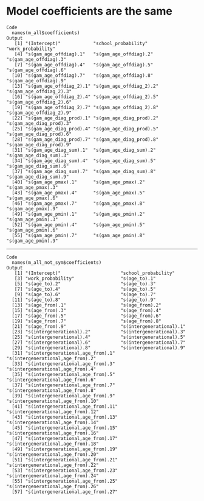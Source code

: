 # Model coefficients are the same

    Code
      names(m_all$coefficients)
    Output
       [1] "(Intercept)"            "school_probability"     "work_probability"      
       [4] "s(gam_age_offdiag).1"   "s(gam_age_offdiag).2"   "s(gam_age_offdiag).3"  
       [7] "s(gam_age_offdiag).4"   "s(gam_age_offdiag).5"   "s(gam_age_offdiag).6"  
      [10] "s(gam_age_offdiag).7"   "s(gam_age_offdiag).8"   "s(gam_age_offdiag).9"  
      [13] "s(gam_age_offdiag_2).1" "s(gam_age_offdiag_2).2" "s(gam_age_offdiag_2).3"
      [16] "s(gam_age_offdiag_2).4" "s(gam_age_offdiag_2).5" "s(gam_age_offdiag_2).6"
      [19] "s(gam_age_offdiag_2).7" "s(gam_age_offdiag_2).8" "s(gam_age_offdiag_2).9"
      [22] "s(gam_age_diag_prod).1" "s(gam_age_diag_prod).2" "s(gam_age_diag_prod).3"
      [25] "s(gam_age_diag_prod).4" "s(gam_age_diag_prod).5" "s(gam_age_diag_prod).6"
      [28] "s(gam_age_diag_prod).7" "s(gam_age_diag_prod).8" "s(gam_age_diag_prod).9"
      [31] "s(gam_age_diag_sum).1"  "s(gam_age_diag_sum).2"  "s(gam_age_diag_sum).3" 
      [34] "s(gam_age_diag_sum).4"  "s(gam_age_diag_sum).5"  "s(gam_age_diag_sum).6" 
      [37] "s(gam_age_diag_sum).7"  "s(gam_age_diag_sum).8"  "s(gam_age_diag_sum).9" 
      [40] "s(gam_age_pmax).1"      "s(gam_age_pmax).2"      "s(gam_age_pmax).3"     
      [43] "s(gam_age_pmax).4"      "s(gam_age_pmax).5"      "s(gam_age_pmax).6"     
      [46] "s(gam_age_pmax).7"      "s(gam_age_pmax).8"      "s(gam_age_pmax).9"     
      [49] "s(gam_age_pmin).1"      "s(gam_age_pmin).2"      "s(gam_age_pmin).3"     
      [52] "s(gam_age_pmin).4"      "s(gam_age_pmin).5"      "s(gam_age_pmin).6"     
      [55] "s(gam_age_pmin).7"      "s(gam_age_pmin).8"      "s(gam_age_pmin).9"     

---

    Code
      names(m_all_not_sym$coefficients)
    Output
       [1] "(Intercept)"                      "school_probability"              
       [3] "work_probability"                 "s(age_to).1"                     
       [5] "s(age_to).2"                      "s(age_to).3"                     
       [7] "s(age_to).4"                      "s(age_to).5"                     
       [9] "s(age_to).6"                      "s(age_to).7"                     
      [11] "s(age_to).8"                      "s(age_to).9"                     
      [13] "s(age_from).1"                    "s(age_from).2"                   
      [15] "s(age_from).3"                    "s(age_from).4"                   
      [17] "s(age_from).5"                    "s(age_from).6"                   
      [19] "s(age_from).7"                    "s(age_from).8"                   
      [21] "s(age_from).9"                    "s(intergenerational).1"          
      [23] "s(intergenerational).2"           "s(intergenerational).3"          
      [25] "s(intergenerational).4"           "s(intergenerational).5"          
      [27] "s(intergenerational).6"           "s(intergenerational).7"          
      [29] "s(intergenerational).8"           "s(intergenerational).9"          
      [31] "s(intergenerational,age_from).1"  "s(intergenerational,age_from).2" 
      [33] "s(intergenerational,age_from).3"  "s(intergenerational,age_from).4" 
      [35] "s(intergenerational,age_from).5"  "s(intergenerational,age_from).6" 
      [37] "s(intergenerational,age_from).7"  "s(intergenerational,age_from).8" 
      [39] "s(intergenerational,age_from).9"  "s(intergenerational,age_from).10"
      [41] "s(intergenerational,age_from).11" "s(intergenerational,age_from).12"
      [43] "s(intergenerational,age_from).13" "s(intergenerational,age_from).14"
      [45] "s(intergenerational,age_from).15" "s(intergenerational,age_from).16"
      [47] "s(intergenerational,age_from).17" "s(intergenerational,age_from).18"
      [49] "s(intergenerational,age_from).19" "s(intergenerational,age_from).20"
      [51] "s(intergenerational,age_from).21" "s(intergenerational,age_from).22"
      [53] "s(intergenerational,age_from).23" "s(intergenerational,age_from).24"
      [55] "s(intergenerational,age_from).25" "s(intergenerational,age_from).26"
      [57] "s(intergenerational,age_from).27"

